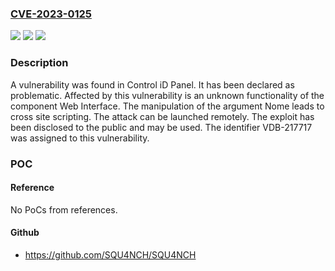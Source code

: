 ### [CVE-2023-0125](https://cve.mitre.org/cgi-bin/cvename.cgi?name=CVE-2023-0125)
![](https://img.shields.io/static/v1?label=Product&message=Panel&color=blue)
![](https://img.shields.io/static/v1?label=Version&message=%3D%20n%2Fa%20&color=brighgreen)
![](https://img.shields.io/static/v1?label=Vulnerability&message=CWE-79%20Cross%20Site%20Scripting&color=brighgreen)

### Description

A vulnerability was found in Control iD Panel. It has been declared as problematic. Affected by this vulnerability is an unknown functionality of the component Web Interface. The manipulation of the argument Nome leads to cross site scripting. The attack can be launched remotely. The exploit has been disclosed to the public and may be used. The identifier VDB-217717 was assigned to this vulnerability.

### POC

#### Reference
No PoCs from references.

#### Github
- https://github.com/SQU4NCH/SQU4NCH

